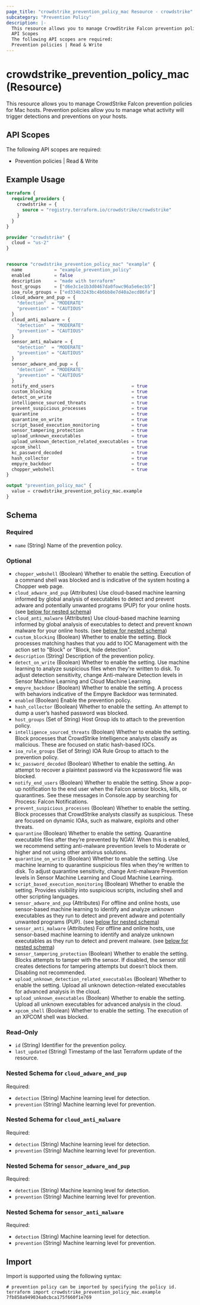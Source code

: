 ```yaml
---
page_title: "crowdstrike_prevention_policy_mac Resource - crowdstrike"
subcategory: "Prevention Policy"
description: |-
  This resource allows you to manage CrowdStrike Falcon prevention policies for Mac hosts. Prevention policies allow you to manage what activity will trigger detections and preventions on your hosts.
  API Scopes
  The following API scopes are required:
  Prevention policies | Read & Write
---
```


# crowdstrike_prevention_policy_mac (Resource)

This resource allows you to manage CrowdStrike Falcon prevention policies for Mac hosts. Prevention policies allow you to manage what activity will trigger detections and preventions on your hosts.

## API Scopes

The following API scopes are required:

- Prevention policies | Read & Write


## Example Usage

```terraform
terraform {
  required_providers {
    crowdstrike = {
      source = "registry.terraform.io/crowdstrike/crowdstrike"
    }
  }
}

provider "crowdstrike" {
  cloud = "us-2"
}


resource "crowdstrike_prevention_policy_mac" "example" {
  name            = "example_prevention_policy"
  enabled         = false
  description     = "made with terraform"
  host_groups     = ["d6e3c1e1b3d0467da0fowc96a5e6ecb5"]
  ioa_rule_groups = ["ed334b3243bc4b6bb8e7d40a2ecd86fa"]
  cloud_adware_and_pup = {
    "detection"  = "MODERATE"
    "prevention" = "CAUTIOUS"
  }
  cloud_anti_malware = {
    "detection"  = "MODERATE"
    "prevention" = "CAUTIOUS"
  }
  sensor_anti_malware = {
    "detection"  = "MODERATE"
    "prevention" = "CAUTIOUS"
  }
  sensor_adware_and_pup = {
    "detection"  = "MODERATE"
    "prevention" = "CAUTIOUS"
  }
  notify_end_users                             = true
  custom_blocking                              = true
  detect_on_write                              = true
  intelligence_sourced_threats                 = true
  prevent_suspicious_processes                 = true
  quarantine                                   = true
  quarantine_on_write                          = true
  script_based_execution_monitoring            = true
  sensor_tampering_protection                  = true
  upload_unknown_executables                   = true
  upload_unknown_detection_related_executables = true
  xpcom_shell                                  = true
  kc_password_decoded                          = true
  hash_collector                               = true
  empyre_backdoor                              = true
  chopper_webshell                             = true
}

output "prevention_policy_mac" {
  value = crowdstrike_prevention_policy_mac.example
}
```

<!-- schema generated by tfplugindocs -->
## Schema

### Required

- `name` (String) Name of the prevention policy.

### Optional

- `chopper_webshell` (Boolean) Whether to enable the setting. Execution of a command shell was blocked and is indicative of the system hosting a Chopper web page.
- `cloud_adware_and_pup` (Attributes) Use cloud-based machine learning informed by global analysis of executables to detect and prevent adware and potentially unwanted programs (PUP) for your online hosts. (see [below for nested schema](#nestedatt--cloud_adware_and_pup))
- `cloud_anti_malware` (Attributes) Use cloud-based machine learning informed by global analysis of executables to detect and prevent known malware for your online hosts. (see [below for nested schema](#nestedatt--cloud_anti_malware))
- `custom_blocking` (Boolean) Whether to enable the setting. Block processes matching hashes that you add to IOC Management with the action set to "Block" or "Block, hide detection".
- `description` (String) Description of the prevention policy.
- `detect_on_write` (Boolean) Whether to enable the setting. Use machine learning to analyze suspicious files when they're written to disk. To adjust detection sensitivity, change Anti-malware Detection levels in Sensor Machine Learning and Cloud Machine Learning.
- `empyre_backdoor` (Boolean) Whether to enable the setting. A process with behaviors indicative of the Empyre Backdoor was terminated.
- `enabled` (Boolean) Enable the prevention policy.
- `hash_collector` (Boolean) Whether to enable the setting. An attempt to dump a user’s hashed password was blocked.
- `host_groups` (Set of String) Host Group ids to attach to the prevention policy.
- `intelligence_sourced_threats` (Boolean) Whether to enable the setting. Block processes that CrowdStrike Intelligence analysts classify as malicious. These are focused on static hash-based IOCs.
- `ioa_rule_groups` (Set of String) IOA Rule Group to attach to the prevention policy.
- `kc_password_decoded` (Boolean) Whether to enable the setting. An attempt to recover a plaintext password via the kcpassword file was blocked.
- `notify_end_users` (Boolean) Whether to enable the setting. Show a pop-up notification to the end user when the Falcon sensor blocks, kills, or quarantines. See these messages in Console.app by searching for Process: Falcon Notifications.
- `prevent_suspicious_processes` (Boolean) Whether to enable the setting. Block processes that CrowdStrike analysts classify as suspicious. These are focused on dynamic IOAs, such as malware, exploits and other threats.
- `quarantine` (Boolean) Whether to enable the setting. Quarantine executable files after they’re prevented by NGAV. When this is enabled, we recommend setting anti-malware prevention levels to Moderate or higher and not using other antivirus solutions.
- `quarantine_on_write` (Boolean) Whether to enable the setting. Use machine learning to quarantine suspicious files when they're written to disk. To adjust quarantine sensitivity, change Anti-malware Prevention levels in Sensor Machine Learning and Cloud Machine Learning.
- `script_based_execution_monitoring` (Boolean) Whether to enable the setting. Provides visibility into suspicious scripts, including shell and other scripting languages.
- `sensor_adware_and_pup` (Attributes) For offline and online hosts, use sensor-based machine learning to identify and analyze unknown executables as they run to detect and prevent adware and potentially unwanted programs (PUP). (see [below for nested schema](#nestedatt--sensor_adware_and_pup))
- `sensor_anti_malware` (Attributes) For offline and online hosts, use sensor-based machine learning to identify and analyze unknown executables as they run to detect and prevent malware. (see [below for nested schema](#nestedatt--sensor_anti_malware))
- `sensor_tampering_protection` (Boolean) Whether to enable the setting. Blocks attempts to tamper with the sensor. If disabled, the sensor still creates detections for tampering attempts but doesn’t block them. Disabling not recommended.
- `upload_unknown_detection_related_executables` (Boolean) Whether to enable the setting. Upload all unknown detection-related executables for advanced analysis in the cloud.
- `upload_unknown_executables` (Boolean) Whether to enable the setting. Upload all unknown executables for advanced analysis in the cloud.
- `xpcom_shell` (Boolean) Whether to enable the setting. The execution of an XPCOM shell was blocked.

### Read-Only

- `id` (String) Identifier for the prevention policy.
- `last_updated` (String) Timestamp of the last Terraform update of the resource.

<a id="nestedatt--cloud_adware_and_pup"></a>
### Nested Schema for `cloud_adware_and_pup`

Required:

- `detection` (String) Machine learning level for detection.
- `prevention` (String) Machine learning level for prevention.


<a id="nestedatt--cloud_anti_malware"></a>
### Nested Schema for `cloud_anti_malware`

Required:

- `detection` (String) Machine learning level for detection.
- `prevention` (String) Machine learning level for prevention.


<a id="nestedatt--sensor_adware_and_pup"></a>
### Nested Schema for `sensor_adware_and_pup`

Required:

- `detection` (String) Machine learning level for detection.
- `prevention` (String) Machine learning level for prevention.


<a id="nestedatt--sensor_anti_malware"></a>
### Nested Schema for `sensor_anti_malware`

Required:

- `detection` (String) Machine learning level for detection.
- `prevention` (String) Machine learning level for prevention.

## Import

Import is supported using the following syntax:

```shell
# prevention policy can be imported by specifying the policy id.
terraform import crowdstrike_prevention_policy_mac.example 7fb858a949034a0cbca175f660f1e769
```
